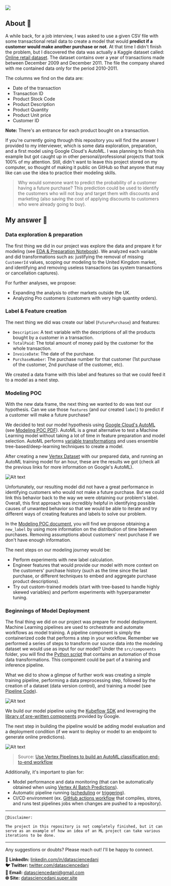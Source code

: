 ![](assets/images/cover.png)
## About 🔎

A while back, for a job interview, I was asked to use a given CSV file with some transactional retail data to create a model that would **predict if a customer would make another purchase or not**. At that time I didn't finish the problem, but I discovered the data was actually a Kaggle dataset called: [Online retail dataset](https://www.kaggle.com/datasets/lakshmi25npathi/online-retail-dataset). The dataset contains over a year of transactions made between December 2009 and December 2011. The file the company shared with me contained data only for the period 2010-2011. 

The columns we find on the data are: 
- Date of the transaction
- Transaction ID
- Product Stock Code
- Product Description
- Product Quantity
- Product Unit price
- Customer ID  

**Note:** There's an entrance for each product bought on a transaction. 

If you're currently going through this repository you will find the answer I provided to my interviewer, which is some data exploration, preparation, and a first model using Google Cloud's AutoML. I was planning to finish this example but got caught up in other personal/professional projects that took 100% of my attention. Still, didn't want to leave this project stored on my computer, so thought of making it public on GitHub so that anyone that may like can use the idea to practice their modeling skills.   

> Why would someone want to predict the probability of a customer having a future purchase? This prediction could be used to identify the customers who will not buy and target them with discounts and marketing (also saving the cost of applying discounts to customers who were already going to buy).

## My answer 🚀

### Data exploration & preparation 

The first thing we did in our project was explore the data and prepare it for modeling (see [EDA & Preparation Notebook](notebooks/00_eda_and_prep.ipynb)). We analyzed each variable and did transformations such as: justifying the removal of missing `CustomerId` values, scoping our modeling to the United Kingdom market, and identifying and removing useless transactions (as system transactions or cancellation captures).

For further analyses, we propose: 
- Expanding the analysis to other markets outside the UK.
- Analyzing Pro customers (customers with very high quantity orders).

### Label & Feature creation

The next thing we did was create our label (`FuturePurchase`) and features:
- `Description`: A text variable with the descriptions of all the products bought by a customer in a transaction.
- `TotalPaid`: The total amount of money paid by the customer for the whole transaction.
- `InvoiceDate`: The date of the purchase.
- `PurchaseNumber`: The purchase number for that customer (1st purchase of the customer, 2nd purchase of the customer, etc).

We created a data frame with this label and features so that we could feed it to a model as a next step.

### Modeling POC

With the new data frame, the next thing we wanted to do was test our hypothesis. Can we use those `features` (and our created `label`) to predict if a customer will make a future purchase?

We decided to test our model hypothesis using [Google Cloud's AutoML](https://cloud.google.com/vertex-ai/docs/tabular-data/tabular101) (see [Modeling POC PDF](assets/docs/00_modeling_poc_automl.pdf)). AutoML is a great alternative to test a Machine Learning model without taking a lot of time in feature preparation and model selection. AutoML performs [variable transformations](https://cloud.google.com/vertex-ai/docs/datasets/data-types-tabular) and uses ensemble tree-based/deep-learning techniques to create a model.

After creating a new [Vertex Dataset](https://cloud.google.com/vertex-ai/docs/training/using-managed-datasets) with our prepared data, and running an AutoML training model for an hour, these are the results we got (check all the previous links for more information on Google's AutoML). 

![Alt text](assets/images/automl.png)

Unfortunately, our resulting model did not have a great performance in identifying customers who would not make a future purchase. But we could link this behavior back to the way we were obtaining our problem's label. Overall, this first approach was incredibly helpful in identifying possible causes of unwanted behavior so that we would be able to iterate and try different ways of creating features and labels to solve our problem.

In the [Modeling POC document](assets/docs/00_modeling_poc_automl.pdf), you will find we propose obtaining a `new_label` by using more information on the distribution of time between purchases. Removing assumptions about customers' next purchase if we don't have enough information.

The next steps on our modeling journey would be:
- Perform experiments with new label calculation.
- Engineer features that would provide our model with more context on the customers' purchase history (such as the time since the last purchase, or different techniques to embed and aggregate purchase product descriptions).
- Try out custom-trained models (start with tree-based to handle highly skewed variables) and perform experiments with hyperparameter tuning.

### Beginnings of Model Deployment

The final thing we did on our project was prepare for model deployment. Machine Learning pipelines are used to orchestrate and automate workflows as model training. A pipeline component is simply the containerized code that performs a step in your workflow. Remember we performed a series of steps to transform our source data into the modeling dataset we would use as input for our model? Under the `src/components` folder, you will find the [Python script](src/components/data_preprocessing_00.py) that contains an automation of those data transformations. This component could be part of a training and inference pipeline. 

What we did to show a glimpse of further work was creating a simple training pipeline, performing a data preprocessing step, followed by the creation of a dataset (data version control), and training a model (see [Pipeline Code](src/pipeline.py)).

![Alt text](assets/images/vertex-pipeline.png)

We build our model pipeline using the [Kubeflow SDK](https://cloud.google.com/vertex-ai/docs/pipelines/build-pipeline#build-pipeline) and leveraging the [library of pre-written components](https://cloud.google.com/vertex-ai/docs/pipelines/gcpc-list) provided by Google.

The next step in building the pipeline would be adding model evaluation and a deployment condition (if we want to deploy or model to an endpoint to generate online predictions).

![Alt text](assets/images/complete-vertex-pipeline.png)

> Source: [Use Vertex Pipelines to build an AutoML classification end-to-end workflow](https://cloud.google.com/blog/topics/developers-practitioners/use-vertex-pipelines-build-automl-classification-end-end-workflow)

Additionally, it's important to plan for:  
- Model performance and data monitoring (that can be automatically obtained when using [Vertex AI Batch Predictions](https://cloud.google.com/vertex-ai/docs/model-monitoring/model-monitoring-batch-predictions)).  
- Automatic pipeline running ([scheduling](https://cloud.google.com/vertex-ai/docs/pipelines/schedule-pipeline-run) or [triggering](https://cloud.google.com/vertex-ai/docs/pipelines/trigger-pubsub)). 
- CI/CD environment (ex. [GitHub actions workflow](https://docs.github.com/en/actions/using-workflows) that compiles, stores, and runs test pipelines jobs when changes are pushed to a repository).    

- - -
    🚨Disclaimer:

    The project in this repository is not completely finished, but it can serve as an example of how an idea of an ML project can take various iterations to be done. 

- - -
Any suggestions or doubts? Please reach out! I'll be happy to connect.

**👥 LinkedIn:** [linkedin.com/in/datasciencedani](http://www.linkedin.com/in/datasciencedani)  
**🐦 Twitter:** [twitter.com/datasciencedani](https://twitter.com/datasciencedani)  
**📨 Email:** [datasciencedani@gmail.com](datasciencedani@gmail.com)  
**🌐 Site:** [datasciencedani.super.site](https://datasciencedani.super.site)
